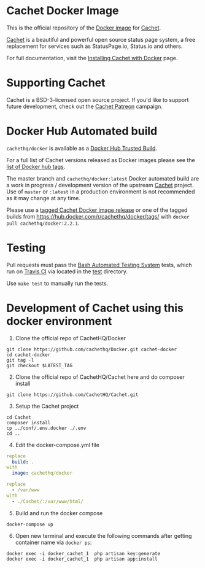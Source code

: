 # Cachet Docker Image

This is the official repository of the [Docker image](https://hub.docker.com/r/cachethq/docker/) for [Cachet](https://github.com/cachethq/Cachet).

[Cachet](https://github.com/cachethq/Cachet) is a beautiful and powerful open source status page system, a free replacement for services such as StatusPage.io, Status.io and others.

For full documentation, visit the [Installing Cachet with Docker](https://docs.cachethq.io/docs/get-started-with-docker) page.

# Supporting Cachet

Cachet is a BSD-3-licensed open source project. If you'd like to support future development, check out the [Cachet Patreon](https://patreon.com/jbrooksuk) campaign.

# Docker Hub Automated build

`cachethq/docker` is available as a [Docker Hub Trusted Build](https://hub.docker.com/r/cachethq/docker/).

For a full list of Cachet versions released as Docker images  please see the [list of Docker hub tags](https://hub.docker.com/r/cachethq/docker/tags/).

The master branch and `cachethq/docker:latest` Docker automated build are a work in progress / development version of the upstream [Cachet](https://github.com/CachetHQ/Cachet) project. Use of `master` or `:latest` in a production environment is not recommended as it may change at any time.

Please use a [tagged Cachet Docker image release](https://github.com/CachetHQ/Docker/releases) or one of the tagged builds from https://hub.docker.com/r/cachethq/docker/tags/ with `docker pull cachethq/docker:2.2.1`.

# Testing

Pull requests must pass the [Bash Automated Testing System](https://github.com/sstephenson/bats) tests, which run on [Travis CI](https://travis-ci.org/CachetHQ/Docker) via located in the [test](test) directory.

Use `make test` to manually run the tests.

# Development of Cachet using this docker environment

1.  Clone the official repo of CachetHQ/Docker
  
  ```shell
  git clone https://github.com/cachethq/Docker.git cachet-docker
  cd cachet-docker
  git tag -l
  git checkout $LATEST_TAG
  ```
2. Clone the official repo of CachetHQ/Cachet here and do composer install
  
  ```shell
  git clone https://github.com/CachetHQ/Cachet.git
  ```

3. Setup the Cachet project
 
 ```shell
 cd Cachet
composer install
cp ../conf/.env.docker ./.env
cd ..
```

4. Edit the docker-compose.yml file

  ```yaml
  replace 
    build: . 
  with 
    image: cachethq/docker

  replace
    - /var/www 
  with 
    - ./Cachet/:/var/www/html/
  ```

5. Build and run the docker compose
  
  ```shell
  docker-compose up
  ```
  
6. Open new terminal and execute the following commands after getting container name via `docker ps`:
  
  ```shell
  docker exec -i docker_cachet_1  php artisan key:generate
  docker exec -i docker_cachet_1  php artisan app:install
  ```
